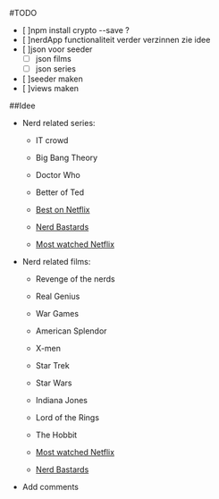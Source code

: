 #TODO

- [ ]npm install crypto --save   ?
- [ ]nerdApp functionaliteit verder verzinnen zie idee
- [ ]json voor seeder
    - [ ] json films
    - [ ] json series 
- [ ]seeder maken
- [ ]views maken

##Idee

 - Nerd related series:
    - IT crowd
    - Big Bang Theory
    - Doctor Who
    - Better of Ted

    - [Best on Netflix](http://2ndchancecinema.net/40-of-the-best-shows-for-nerds-on-netflix/)
    - [Nerd Bastards](http://nerdbastards.com/2013/12/28/top-10-nerdy-tv-shows-of-2013/)
    - [Most watched Netflix](http://www.pcmag.com/article2/0,2817,2454903,00.asp)

- Nerd related films:
    - Revenge of the nerds
    - Real Genius
    - War Games
    - American Splendor
    - X-men
    - Star Trek
    - Star Wars
    - Indiana  Jones
    - Lord of the Rings
    - The Hobbit

    - [Most watched Netflix](http://www.pcmag.com/article2/0,2817,2453839,00.asp)
    - [Nerd Bastards](http://nerdbastards.com/2013/01/09/25-nerdy-movies-to-watch-for-in-2013/)

- Add comments